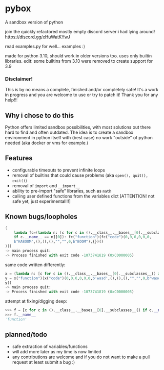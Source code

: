 # pybox
A sandbox version of python

join the quickly refactored mostly empty discord server i had lying around!
https://discord.gg/eHuWatKYwJ

read examples.py for well... examples :)

made for python 3.10, should work in older versions too. uses only builtin libraries.
edit: some builtins from 3.10 were removed to create support for 3.9

### Disclaimer! 
This is by no means a complete, finished and/or completely safe!
It's a work in progress and you are welcome to use or try to patch it!
Thank you for any help!!!
## Why i chose to do this
Python offers limited sandbox possibilities, with most solutions out there hard to find and often outdated. The idea is to create a sandbox environment in python itself with (best case) no work "outside" of python needed (aka docker or vms for example.)
## Features
- configurable timeouts to prevent infinite loops
- removal of builtins that could cause problems (aka `open(), quit(), exit()`)
- removal of `import` and `__import__`
- ability to pre-import "safe" libraries, such as `math`
- calling user defined functions from the variables dict [ATTENTION! not safe yet, just experimental!!!]
## Known bugs/loopholes
```py
(  
    lambda fc=(lambda n: [c for c in ().__class__.__bases__[0].__subclasses__()  
    if c.__name__ == n][0]): fc("function")(fc("code")(0,0,0,0,0,0,  
    b"KABOOM",(),(),(),"","",0,b"BOOM"),{})()  
)()  
-> main process quit: 
-> Process finished with exit code -1073741819 (0xC0000005)
```
same code written differently:
```py
x = (lambda n: [c for c in ().__class__.__bases__[0].__subclasses__() if c.__name__ == n][0])
y = x("function")(x("code")(0,0,0,0,0,0,b'wasd',(),(),(),"","",0,b"wasddeath"),{})
y()
-> main process quit: 
-> Process finished with exit code -1073741819 (0xC0000005)
```
attempt at fixing/digging deep:
```py
>>> f = [c for c in ().__class__.__bases__[0].__subclasses__() if c.__name__ == 'function'][0]
>>> f.__name__
'function'
```
## planned/todo
- safe extraction of variables/functions
- will add more later as my time is now limited
- any contributions are welcome and if you do not want to make a pull request at least submit a bug :)
